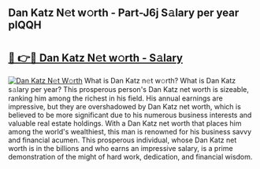 ## Dan Katz N𝚎t w𝚘rth - Part-J6j S𝚊lary per year plQQH

# <h2><a href="http://gc3hs6.nevu.top/?p=Dan+Katz">🔗 👉🔴 Dan Katz N𝚎t w𝚘rth - S𝚊lary</a></h2>

[![Dan Katz N𝚎t W𝚘rth](https://i.imgur.com/Oavwk0R.jpeg)](http://gc3hs6.nevu.top/?p=Dan+Katz)
What is Dan Katz n𝚎t w𝚘rth? What is Dan Katz s𝚊lary per year?
This prosperous person's Dan Katz net worth is sizeable, ranking him among the richest in his field. His annual earnings are impressive, but they are overshadowed by Dan Katz net worth, which is believed to be more significant due to his numerous business interests and valuable real estate holdings. With a Dan Katz net worth that places him among the world's wealthiest, this man is renowned for his business savvy and financial acumen. This prosperous individual, whose Dan Katz net worth is in the billions and who earns an impressive salary, is a prime demonstration of the might of hard work, dedication, and financial wisdom.
